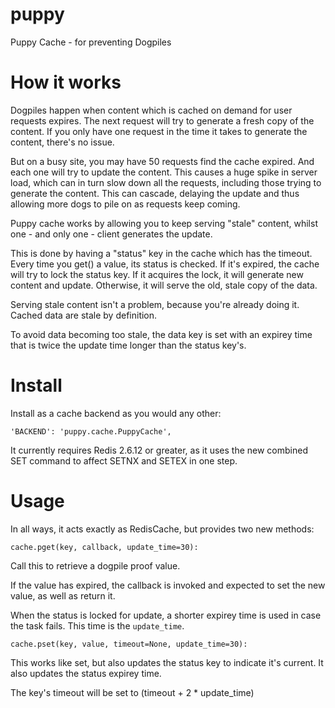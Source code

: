 puppy
=====

Puppy Cache - for preventing Dogpiles

How it works
============

Dogpiles happen when content which is cached on demand for user requests expires.  The next request will try to generate a fresh copy of the content.  If you only have one request in the time it takes to generate the content, there's no issue.

But on a busy site, you may have 50 requests find the cache expired.  And each one will try to update the content.  This causes a huge spike in server load, which can in turn slow down all the requests, including those trying to generate the content.  This can cascade, delaying the update and thus allowing more dogs to pile on as requests keep coming.

Puppy cache works by allowing you to keep serving "stale" content, whilst one - and only one - client generates the update.

This is done by having a "status" key in the cache which has the timeout.  Every time you get() a value, its status is checked.  If it's expired, the cache will try to lock the status key.  If it acquires the lock, it will generate new content and update.  Otherwise, it will serve the old, stale copy of the data.

Serving stale content isn't a problem, because you're already doing it.  Cached data are stale by definition.

To avoid data becoming too stale, the data key is set with an expirey time that is twice the update time longer than the status key's.

Install
=======

Install as a cache backend as you would any other:

    'BACKEND': 'puppy.cache.PuppyCache',

It currently requires Redis 2.6.12 or greater, as it uses the new combined SET command to affect SETNX and SETEX in one step.

Usage
=====

In all ways, it acts exactly as RedisCache, but provides two new methods:

    cache.pget(key, callback, update_time=30):

Call this to retrieve a dogpile proof value.

If the value has expired, the callback is invoked and expected to set the new value, as well as return it.

When the status is locked for update, a shorter expirey time is used in case the task fails.  This time is the `update_time`.

    cache.pset(key, value, timeout=None, update_time=30):

This works like set, but also updates the status key to indicate it's current.  It also updates the status expirey time.

The key's timeout will be set to (timeout + 2 * update_time)

